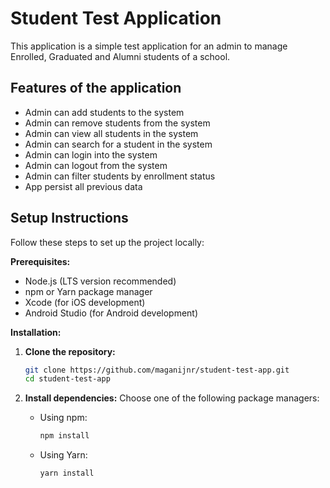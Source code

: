 # Student Test Application

This application is a simple test application for an admin to manage Enrolled, Graduated and Alumni students of a school.

## Features of the application
* Admin can add students to the system
* Admin can remove students from the system
* Admin can view all students in the system
* Admin can search for a student in the system
* Admin can login into the system
* Admin can logout from the system
* Admin can filter students by enrollment status
* App persist all previous data

## Setup Instructions

Follow these steps to set up the project locally:

**Prerequisites:**

*   Node.js (LTS version recommended)
*   npm or Yarn package manager
*   Xcode (for iOS development)
*   Android Studio (for Android development)

**Installation:**
1.  **Clone the repository:**
    ```bash
    git clone https://github.com/maganijnr/student-test-app.git
    cd student-test-app
    ```

2.  **Install dependencies:**
    Choose one of the following package managers:

    *   Using npm:
        ```bash
        npm install
        ```
    *   Using Yarn:
        ```bash
        yarn install
        ```